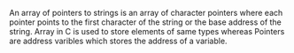 An array of pointers to strings is an array of character pointers where each pointer points to the first character of the string or the base address of the string. 
Array in C is used to store elements of same types whereas Pointers are address varibles which stores the address of a variable. 